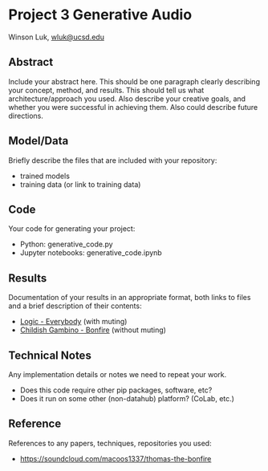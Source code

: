 # Project 3 Generative Audio

Winson Luk, wluk@ucsd.edu

## Abstract

Include your abstract here. This should be one paragraph clearly describing your concept, method, and results. This should tell us what architecture/approach you used. Also describe your creative goals, and whether you were successful in achieving them. Also could describe future directions.

## Model/Data

Briefly describe the files that are included with your repository:
- trained models
- training data (or link to training data)

## Code

Your code for generating your project:
- Python: generative_code.py
- Jupyter notebooks: generative_code.ipynb

## Results

Documentation of your results in an appropriate format, both links to files and a brief description of their contents:
- [Logic - Everybody](https://soundcloud.com/user-604304255/bonfire_magenta) (with muting)
- [Childish Gambino - Bonfire](https://soundcloud.com/user-604304255/bonfire_magenta-1) (without muting)

## Technical Notes

Any implementation details or notes we need to repeat your work. 
- Does this code require other pip packages, software, etc?
- Does it run on some other (non-datahub) platform? (CoLab, etc.)

## Reference

References to any papers, techniques, repositories you used:
- https://soundcloud.com/macoos1337/thomas-the-bonfire
